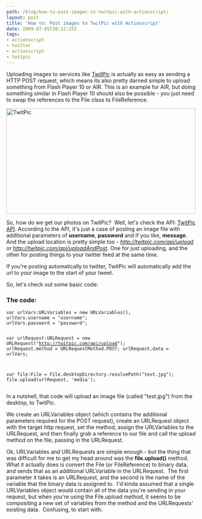 ```yaml
---
path: /blog/how-to-post-images-to-twitpic-with-actionscript/
layout: post
title: 'How to: Post images to TwitPic with Actionscript'
date: 2009-07-05T20:22:23Z
tags:
- actionscript
- twitter
- actionscript
- twitpic
---
```


Uploading images to services like <a href="http://twitpic.com/" target="_blank">TwitPic</a> is actually as easy as sending a HTTP POST request, which means its also pretty darned simple to upload something from Flash Player 10 or AIR. This is an example for AIR, but doing something similar in Flash Player 10 should also be possible - you just need to swap the references to the File class to FileReference.

<img class="alignnone size-full wp-image-932" title="TwitPic" src="http://uploads.psyked.co.uk/2009/07/twitpic.jpg" alt="TwitPic" width="500" height="280" />

So, how do we get our photos on TwitPic?  Well, let's check the API: <a href="http://twitpic.com/api.do" target="_blank">TwitPic API</a>. According to the API, it's just a case of posting an image file with additional parameters of <strong>username</strong>, <strong>password</strong> and if you like, <strong>message</strong>. And the upload location is pretty simple too - <em>http://twitpic.com/api/upload</em> or <em>http://twitpic.com/api/uploadAndPost</em>. One for just uploading, and the other for posting things to your twitter feed at the same time.

If you're posting automatically to twitter, TwitPic will automatically add the url to your image to the start of your tweet.

So, let's check out some basic code:

<h3>The code:</h3>
<pre><code>var urlVars:URLVariables = new URLVariables();
urlVars.username = "username";
urlVars.password = "password";

var urlRequest:URLRequest = new URLRequest("http://twitpic.com/api/upload");
urlRequest.method = URLRequestMethod.POST;
urlRequest.data = urlVars;

var file:File = File.desktopDirectory.resolvePath("test.jpg");
file.upload(urlRequest, 'media');</code></pre>

In a nutshell, that code will upload an image file (called "test.jpg") from the desktop, to TwitPic.

We create an URLVariables object (which contains the additional parameters required for the POST request), create an URLRequest object with the target http request, set the method, assign the URLVariables to the URLRequest, and then finally grab a reference to our file and call the upload method on the file, passing in the URLRequest.

Ok, URLVariables and URLRequests are simple enough - but the thing that was difficult for me to get my head around was the <strong>file.upload()</strong> method. What it actually does is convert the File (or FileReference) to binary data, and sends that as an additional URLVariable in the URLRequest.  The first parameter it takes is an URLRequest, and the second is the name of the variable that the binary data is assigned to.  I'd kinda assumed that a single URLVariables object would contain all of the data you're sending in your request, but when you're using the File.upload method, it seems to be compositing a new set of variables from the method and the URLRequests' existing data.  Confusing, to start with.